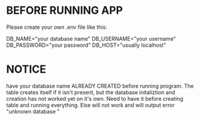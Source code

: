 # BEFORE RUNNING APP
Please create your own .env file like this:

DB_NAME="your database name"
DB_USERNAME="your username"
DB_PASSWORD="your password"
DB_HOST="usually localhost"

# NOTICE
have your database name ALREADY CREATED before running program. The table creates itself if it isn't present, but the database initaliztion and creation has not worked yet on it's own. Need to have it before creating table and running everything. Else will not work and will output error "unknown database <name>"
